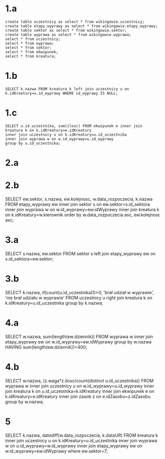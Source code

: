 # 1.a
```mysql
create table uczestnicy as select * from wikingowie.uczestnicy;
create table etapy_wyprawy as select * from wikingowie.etapy_wyprawy;
create table sektor as select * from wikingowie.sektor;
create table wyprawa as select * from wikingowie.wyprawa;
select * from uczestnicy;
select * from wyprawa;
select * from sektor;
select * from ekwipunek;
select * from kreatura;
```
# 1.b
```mysql
SELECT k.nazwa FROM kreatura k left join uczestnicy u on k.idKreatury=u.id_wyprawy WHERE id_wyprawy IS NULL;
```

# 1.c 
```mysql
SELECT u.id_uczestnika, sum(ilosc) FROM ekwipunek e inner join kreatura k on k.idKreatury=e.idKreatury 
inner join uczestnicy u on k.idKreatury=u.id_uczestnika
inner join wyprawa w on w.id_wyprawy=u.id_wyprawy
group by u.id_uczestnika;
```
# 2.a

# 2.b 
SELECT ew.sektor, s.nazwa, ew.kolejnosc, w.data_rozpoczecia, k.nazwa
FROM etapy_wyprawy ew inner join sektor s on ew.sektor=s.id_sektora 
inner join wyprawa w on w.id_wyprawy=ew.idWyprawy
inner join kreatura k on k.idKreatury=w.kierownik
order by w.data_rozpoczecia asc, ew.kolejnosc asc;

# 3.a
SELECT s.nazwa, ew.sektor FROM sektor s left join etapy_wyprawy ew on s.id_sektora=ew.sektor;

# 3.b
SELECT k.nazwa, if(count(u.id_uczestnika)))>0,
 'brał udział w wyprawie', 'nie brał udziału w wyprawie' FROM
 uczestnicy u right join kreatura k on k.idKreatury=u.id_uczestnika
group by k.nazwa;

# 4.a 
SELECT w.nazwa, sum(length(ew.dziennik)) FROM
wyprawa w inner join etapy_wyprawy ew on w.id_wyprawy=ew.idWyprawy group by w.nazwa HAVING sum(length(ew.dziennik))<400;

# 4.b 
SELECT w.nazwa, (z.waga*z.ilosc/count(distinct u.id_uczestnika)) FROM
wyprawa w inner join uczestnicy u on w.id_wyprawy=u.id_wyprawy
inner join kreatura k on u.id_uczestnika=k.idKreatury
inner join ekwipunek e on k.idKreatury=e.idKreatury
inner join zasob z on e.idZasobu=z.idZasobu
group by w.nazwa;

# 5
SELECT k.nazwa, datediff(w.data_rozpoczecia, k.dataUR) FROM
kreatura k inner join uczestnicy u on k.idKreatury=u.id_uczestnika
inner join wyprawa w on u.id_wyprawy=w.id_wyprawy
inner join etapy_wyprawy ew on w.id_wyprawy=ew.idWyprawy
where ew.sektor=7;



